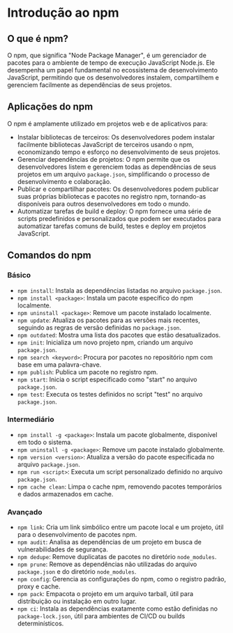 # Introdução ao npm

## O que é npm?

O npm, que significa "Node Package Manager", é um gerenciador de pacotes para o ambiente de tempo de execução JavaScript Node.js. Ele desempenha um papel fundamental no ecossistema de desenvolvimento JavaScript, permitindo que os desenvolvedores instalem, compartilhem e gerenciem facilmente as dependências de seus projetos.

## Aplicações do npm

O npm é amplamente utilizado em projetos web e de aplicativos para:

- Instalar bibliotecas de terceiros: Os desenvolvedores podem instalar facilmente bibliotecas JavaScript de terceiros usando o npm, economizando tempo e esforço no desenvolvimento de seus projetos.
- Gerenciar dependências de projetos: O npm permite que os desenvolvedores listem e gerenciem todas as dependências de seus projetos em um arquivo `package.json`, simplificando o processo de desenvolvimento e colaboração.
- Publicar e compartilhar pacotes: Os desenvolvedores podem publicar suas próprias bibliotecas e pacotes no registro npm, tornando-as disponíveis para outros desenvolvedores em todo o mundo.
- Automatizar tarefas de build e deploy: O npm fornece uma série de scripts predefinidos e personalizados que podem ser executados para automatizar tarefas comuns de build, testes e deploy em projetos JavaScript.

## Comandos do npm

### Básico

- `npm install`: Instala as dependências listadas no arquivo `package.json`.
- `npm install <package>`: Instala um pacote específico do npm localmente.
- `npm uninstall <package>`: Remove um pacote instalado localmente.
- `npm update`: Atualiza os pacotes para as versões mais recentes, seguindo as regras de versão definidas no `package.json`.
- `npm outdated`: Mostra uma lista dos pacotes que estão desatualizados.
- `npm init`: Inicializa um novo projeto npm, criando um arquivo `package.json`.
- `npm search <keyword>`: Procura por pacotes no repositório npm com base em uma palavra-chave.
- `npm publish`: Publica um pacote no registro npm.
- `npm start`: Inicia o script especificado como "start" no arquivo `package.json`.
- `npm test`: Executa os testes definidos no script "test" no arquivo `package.json`.

### Intermediário

- `npm install -g <package>`: Instala um pacote globalmente, disponível em todo o sistema.
- `npm uninstall -g <package>`: Remove um pacote instalado globalmente.
- `npm version <version>`: Atualiza a versão do pacote especificada no arquivo `package.json`.
- `npm run <script>`: Executa um script personalizado definido no arquivo `package.json`.
- `npm cache clean`: Limpa o cache npm, removendo pacotes temporários e dados armazenados em cache.

### Avançado

- `npm link`: Cria um link simbólico entre um pacote local e um projeto, útil para o desenvolvimento de pacotes npm.
- `npm audit`: Analisa as dependências de um projeto em busca de vulnerabilidades de segurança.
- `npm dedupe`: Remove duplicatas de pacotes no diretório `node_modules`.
- `npm prune`: Remove as dependências não utilizadas do arquivo `package.json` e do diretório `node_modules`.
- `npm config`: Gerencia as configurações do npm, como o registro padrão, proxy e cache.
- `npm pack`: Empacota o projeto em um arquivo tarball, útil para distribuição ou instalação em outro lugar.
- `npm ci`: Instala as dependências exatamente como estão definidas no `package-lock.json`, útil para ambientes de CI/CD ou builds determinísticos.
